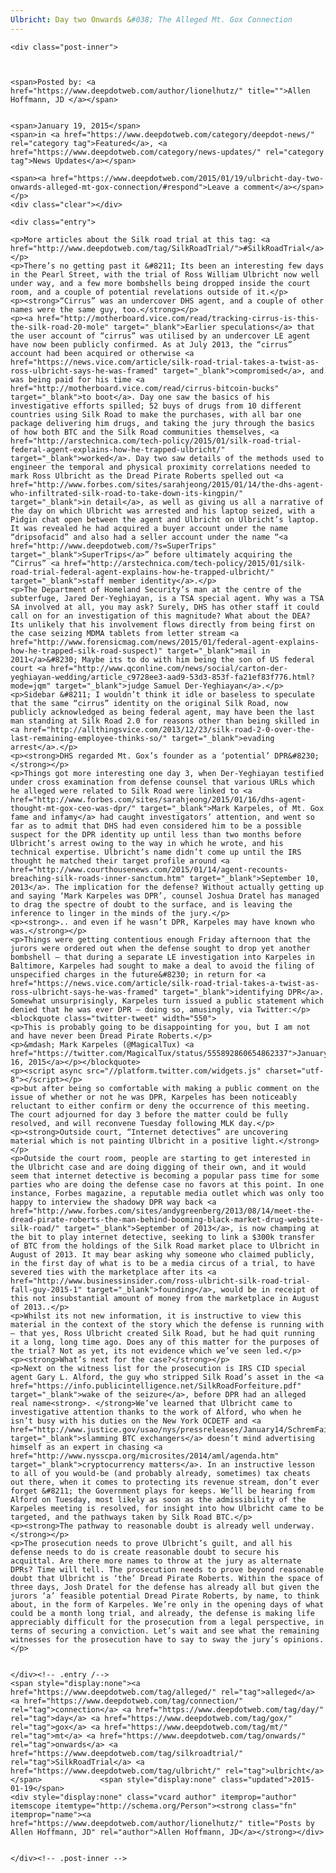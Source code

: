 ```yaml
---
Ulbricht: Day two Onwards &#038; The Alleged Mt. Gox Connection
---
```

<article class="post-listing post-8830 post type-post status-publish format-standard has-post-thumbnail hentry  tag-alleged tag-connection tag-day tag-gox tag-mt tag-onwards tag-silkroadtrial tag-ulbricht">
    
    <div class="post-inner">
    
    
        
    <span>Posted by: <a href="https://www.deepdotweb.com/author/lionelhutz/" title="">Allen Hoffmann, JD </a></span>
    
    
    <span>January 19, 2015</span>
    <span>in <a href="https://www.deepdotweb.com/category/deepdot-news/" rel="category tag">Featured</a>, <a href="https://www.deepdotweb.com/category/news-updates/" rel="category tag">News Updates</a></span>
    
    <span><a href="https://www.deepdotweb.com/2015/01/19/ulbricht-day-two-onwards-alleged-mt-gox-connection/#respond">Leave a comment</a></span>
    </p>
    <div class="clear"></div>
    
    <div class="entry">
    
    <p>More articles about the Silk road trial at this tag: <a href="http://www.deepdotweb.com/tag/SilkRoadTrial/">#SilkRoadTrial</a></p>
    <p>There’s no getting past it &#8211; Its been an interesting few days in the Pearl Street, with the trial of Ross William Ulbricht now well under way, and a few more bombshells being dropped inside the court room, and a couple of potential revelations outside of it.</p>
    <p><strong>“Cirrus” was an undercover DHS agent, and a couple of other names were the same guy, too.</strong></p>
    <p><a href="http://motherboard.vice.com/read/tracking-cirrus-is-this-the-silk-road-20-mole" target="_blank">Earlier speculations</a> that the user account of “cirrus” was utilised by an undercover LE agent have now been publicly confirmed. As at July 2013, the “cirrus” account had been acquired or otherwise <a href="https://news.vice.com/article/silk-road-trial-takes-a-twist-as-ross-ulbricht-says-he-was-framed" target="_blank">compromised</a>, and was being paid for his time <a href="http://motherboard.vice.com/read/cirrus-bitcoin-bucks" target="_blank">to boot</a>. Day one saw the basics of his investigative efforts spilled; 52 buys of drugs from 10 different countries using Silk Road to make the purchases, with all bar one package delivering him drugs, and taking the jury through the basics of how both BTC and the Silk Road communities themselves, <a href="http://arstechnica.com/tech-policy/2015/01/silk-road-trial-federal-agent-explains-how-he-trapped-ulbricht/" target="_blank">worked</a>. Day two saw details of the methods used to engineer the temporal and physical proximity correlations needed to mark Ross Ulbricht as the Dread Pirate Roberts spelled out <a href="http://www.forbes.com/sites/sarahjeong/2015/01/14/the-dhs-agent-who-infiltrated-silk-road-to-take-down-its-kingpin/" target="_blank">in detail</a>, as well as giving us all a narrative of the day on which Ulbricht was arrested and his laptop seized, with a Pidgin chat open between the agent and Ulbricht on Ulbricht’s laptop. It was revealed he had acquired a buyer account under the name “dripsofacid” and also had a seller account under the name “<a href="http://www.deepdotweb.com/?s=SuperTrips" target="_blank">SuperTrips</a>” before ultimately acquiring the “Cirrus” <a href="http://arstechnica.com/tech-policy/2015/01/silk-road-trial-federal-agent-explains-how-he-trapped-ulbricht/" target="_blank">staff member identity</a>.</p>
    <p>The Department of Homeland Security’s man at the centre of the subterfuge, Jared Der-Yeghiayan, is a TSA special agent. Why was a TSA SA involved at all, you may ask? Surely, DHS has other staff it could call on for an investigation of this magnitude? What about the DEA? Its unlikely that his involvement flows directly from being first on the case seizing MDMA tablets from letter stream <a href="http://www.forensicmag.com/news/2015/01/federal-agent-explains-how-he-trapped-silk-road-suspect)" target="_blank">mail in 2011</a>&#8230; Maybe its to do with him being the son of US federal court <a href="http://www.qconline.com/news/social/carton-der-yeghiayan-wedding/article_c9728ee3-aad9-53d3-853f-fa21ef83f776.html?mode=jqm" target="_blank">judge Samuel Der-Yeghiayan</a>.</p>
    <p>Sidebar &#8211; I wouldn’t think it idle or baseless to speculate that the same “cirrus” identity on the original Silk Road, now publicly acknowledged as being federal agent, may have been the last man standing at Silk Road 2.0 for reasons other than being skilled in <a href="http://allthingsvice.com/2013/12/23/silk-road-2-0-over-the-last-remaining-employee-thinks-so/" target="_blank">evading arrest</a>.</p>
    <p><strong>DHS regarded Mt. Gox’s founder as a ‘potential’ DPR&#8230;</strong></p>
    <p>Things got more interesting one day 3, when Der-Yeghiayan testified under cross examination from defense counsel that various URLs which he alleged were related to Silk Road were linked to <a href="http://www.forbes.com/sites/sarahjeong/2015/01/16/dhs-agent-thought-mt-gox-ceo-was-dpr/" target="_blank">Mark Karpeles, of Mt. Gox fame and infamy</a> had caught investigators’ attention, and went so far as to admit that DHS had even considered him to be a possible suspect for the DPR identity up until less than two months before Ulbricht’s arrest owing to the way in which he wrote, and his technical expertise. Ulbricht’s name didn’t come up until the IRS thought he matched their target profile around <a href="http://www.courthousenews.com/2015/01/14/agent-recounts-breaching-silk-roads-inner-sanctum.htm" target="_blank">September 10, 2013</a>. The implication for the defense? Without actually getting up and saying ‘Mark Karpeles was DPR’, counsel Joshua Dratel has managed to drag the spectre of doubt to the surface, and is leaving the inference to linger in the minds of the jury.</p>
    <p><strong>.. and even if he wasn’t DPR, Karpeles may have known who was.</strong></p>
    <p>Things were getting contentious enough Friday afternoon that the jurors were ordered out when the defense sought to drop yet another bombshell – that during a separate LE investigation into Karpeles in Baltimore, Karpeles had sought to make a deal to avoid the filing of unspecified charges in the future&#8230; in return for <a href="https://news.vice.com/article/silk-road-trial-takes-a-twist-as-ross-ulbricht-says-he-was-framed" target="_blank">identifying DPR</a>. Somewhat unsurprisingly, Karpeles turn issued a public statement which denied that he was ever DPR – doing so, amusingly, via Twitter:</p>
    <blockquote class="twitter-tweet" width="550">
    <p>This is probably going to be disappointing for you, but I am not and have never been Dread Pirate Roberts.</p>
    <p>&mdash; Mark Karpeles (@MagicalTux) <a href="https://twitter.com/MagicalTux/status/555892860654862337">January 16, 2015</a></p></blockquote>
    <p><script async src="//platform.twitter.com/widgets.js" charset="utf-8"></script></p>
    <p>but after being so comfortable with making a public comment on the issue of whether or not he was DPR, Karpeles has been noticeably reluctant to either confirm or deny the occurrence of this meeting. The court adjourned for day 3 before the matter could be fully resolved, and will reconvene Tuesday following MLK day.</p>
    <p><strong>Outside court, “Internet detectives” are uncovering material which is not painting Ulbricht in a positive light.</strong></p>
    <p>Outside the court room, people are starting to get interested in the Ulbricht case and are doing digging of their own, and it would seem that internet detective is becoming a popular pass time for some parties who are doing the defense case no favors at this point. In one instance, Forbes magazine, a reputable media outlet which was only too happy to interview the shadowy DPR way back <a href="http://www.forbes.com/sites/andygreenberg/2013/08/14/meet-the-dread-pirate-roberts-the-man-behind-booming-black-market-drug-website-silk-road/" target="_blank">September of 2013</a>, is now champing at the bit to play internet detective, seeking to link a $300k transfer of BTC from the holdings of the Silk Road market place to Ulbricht in August of 2013. It may bear asking why someone who claimed publicly, in the first day of what is to be a media circus of a trial, to have severed ties with the marketplace after its <a href="http://www.businessinsider.com/ross-ulbricht-silk-road-trial-fall-guy-2015-1" target="_blank">founding</a>, would be in receipt of this not insubstantial amount of money from the marketplace in August of 2013..</p>
    <p>Whilst its not new information, it is instructive to view this material in the context of the story which the defense is running with – that yes, Ross Ulbricht created Silk Road, but he had quit running it a long, long time ago. Does any of this matter for the purposes of the trial? Not as yet, its not evidence which we’ve seen led.</p>
    <p><strong>What’s next for the case?</strong></p>
    <p>Next on the witness list for the prosecution is IRS CID special agent Gary L. Alford, the guy who stripped Silk Road’s asset in the <a href="https://info.publicintelligence.net/SilkRoadForfeiture.pdf" target="_blank">wake of the seizure</a>, before DPR had an alleged real name<strong>. </strong>We’ve learned that Ulbricht came to investigative attention thanks to the work of Alford, who when he isn’t busy with his duties on the New York OCDETF and <a href="http://www.justice.gov/usao/nys/pressreleases/January14/SchremFaiellaChargesPR/Faiella,%20Robert%20M.%20and%20Charlie%20Shrem%20Complaint.pdf" target="_blank">slamming BTC exchangers</a> doesn’t mind advertising himself as an expert in chasing <a href="http://www.nysscpa.org/microsites/2014/aml/agenda.htm" target="_blank">cryptocurrency matters</a>. In an instructive lesson to all of you would-be (and probably already, sometimes) tax cheats out there, when it comes to protecting its revenue stream, don’t ever forget &#8211; the Government plays for keeps. We’ll be hearing from Alford on Tuesday, most likely as soon as the admissibility of the Karpeles meeting is resolved, for insight into how Ulbricht came to be targeted, and the pathways taken by Silk Road BTC.</p>
    <p><strong>The pathway to reasonable doubt is already well underway.</strong></p>
    <p>The prosecution needs to prove Ulbricht’s guilt, and all his defense needs to do is create reasonable doubt to secure his acquittal. Are there more names to throw at the jury as alternate DPRs? Time will tell. The prosecution needs to prove beyond reasonable doubt that Ulbricht is ‘the’ Dread Pirate Roberts. Within the space of three days, Josh Dratel for the defense has already all but given the jurors ‘a’ feasible potential Dread Pirate Roberts, by name, to think about, in the form of Karpeles. We’re only in the opening days of what could be a month long trial, and already, the defense is making life appreciably difficult for the prosecution from a legal perspective, in terms of securing a conviction. Let’s wait and see what the remaining witnesses for the prosecution have to say to sway the jury’s opinions.</p>
    
    
    </div><!-- .entry /-->
    <span style="display:none"><a href="https://www.deepdotweb.com/tag/alleged/" rel="tag">alleged</a> <a href="https://www.deepdotweb.com/tag/connection/" rel="tag">connection</a> <a href="https://www.deepdotweb.com/tag/day/" rel="tag">day</a> <a href="https://www.deepdotweb.com/tag/gox/" rel="tag">gox</a> <a href="https://www.deepdotweb.com/tag/mt/" rel="tag">mt</a> <a href="https://www.deepdotweb.com/tag/onwards/" rel="tag">onwards</a> <a href="https://www.deepdotweb.com/tag/silkroadtrial/" rel="tag">SilkRoadTrial</a> <a href="https://www.deepdotweb.com/tag/ulbricht/" rel="tag">ulbricht</a></span>				<span style="display:none" class="updated">2015-01-19</span>
    <div style="display:none" class="vcard author" itemprop="author" itemscope itemtype="http://schema.org/Person"><strong class="fn" itemprop="name"><a href="https://www.deepdotweb.com/author/lionelhutz/" title="Posts by Allen Hoffmann, JD" rel="author">Allen Hoffmann, JD</a></strong></div>
    
    
    </div><!-- .post-inner -->
</article><!-- .post-listing -->

